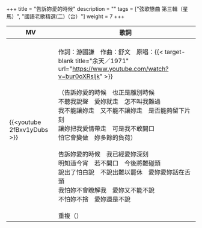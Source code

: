 +++
title = "告訴妳愛的時候"
description = ""
tags = ["弦歌戀曲 第三輯（星馬）", "國語老歌精選(二)（台）"]
weight = 7
+++

MV  | 歌詞  
--------------|-------
{{<youtube 2fBxv1yDubs >}}|<br/>作詞：游國謙　作曲：舒文　原唱：{{< target-blank title="余天／1971" url="https://www.youtube.com/watch?v=bur0oXRsljk" >}}<br/><br/>（告訴妳愛的時候　也正是離別時候<br/>不聽我說聲　愛妳就走　怎不叫我難過<br/>我不能讓妳走　又不能不讓妳走　是否能夠留下片刻<br/>讓妳把我愛情帶走　可是我不敢開口<br/>怕它會變做　妳多餘的負荷）<br/><br/>告訴妳愛的時候　我已經愛妳深刻<br/>明知道今宵　若不開口　今後將難碰頭<br/>說出了怕白說　不說出難以罷休　愛妳愛妳話在舌頭<br/>我怕妳不會瞭解我　愛妳又不能不說<br/>不怕妳不捨　愛妳還是不說<br/><br/>重複（）